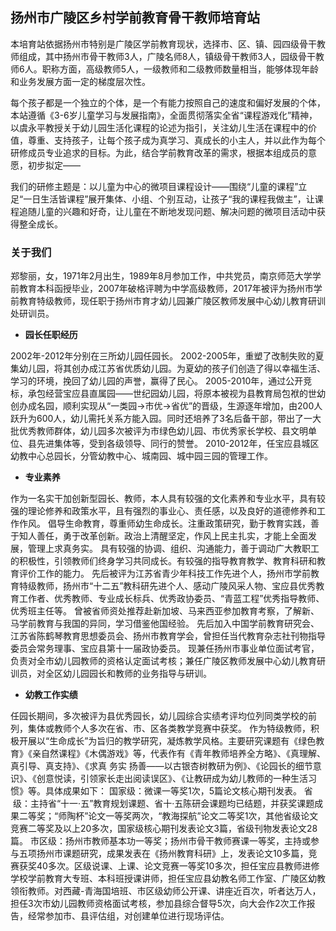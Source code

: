 ## 扬州市广陵区乡村学前教育骨干教师培育站

本培育站依据扬州市特别是广陵区学前教育现状，选择市、区、镇、园四级骨干教师组成，其中扬州市骨干教师3人，广陵名师8人，镇级骨干教师3人，园级骨干教师6人。职称方面，高级教师5人，一级教师和二级教师数量相当，能够体现年龄和业务发展方面一定的梯度层次性。

每个孩子都是一个独立的个体，是一个有能力按照自己的速度和偏好发展的个体，本站遵循《3-6岁儿童学习与发展指南》，全面贯彻落实全省“课程游戏化”精神，以虞永平教授关于幼儿园生活化课程的论述为指引，关注幼儿生活在课程中的价值，尊重、支持孩子，让每个孩子成为真学习、真成长的小主人，并以此作为每个研修成员专业追求的目标。为此，结合学前教育改革的需求，根据本组成员的意愿，初步拟定——

我们的研修主题是：以儿童为中心的微项目课程设计——围绕“儿童的课程”立足“一日生活皆课程”展开集体、小组、个别互动，让孩子“我的课程我做主”，让课程追随儿童的兴趣和好奇，让儿童在不断地发现问题、解决问题的微项目活动中获得整全成长。

### 关于我们

郑黎丽，女，1971年2月出生，1989年8月参加工作，中共党员，南京师范大学学前教育本科函授毕业，2007年破格评聘为中学高级教师，2017年被评为扬州市学前教育特级教师，现任职于扬州市育才幼儿园兼广陵区教师发展中心幼儿教育研训处研训员。

- **园长任职经历**

2002年-2012年分别在三所幼儿园任园长。
2002-2005年，重塑了改制失败的夏集幼儿园，将其创办成江苏省优质幼儿园。为夏幼的孩子们创造了得以幸福生活、学习的环境，挽回了幼儿园的声誉，赢得了民心。
2005-2010年，通过公开竞标，承包经营宝应县直属园——世纪园幼儿园，将原本被视为县教育局包袱的世幼创办成名园，顺利实现从“一类园→市优→省优”的晋级，生源逐年增加，由200人跃升为600人，幼儿需托关系方能入园。同时还培养了3名后备干部，带出了一大批优秀教师群体，幼儿园多次被评为市绿色幼儿园、市优秀家长学校、县文明单位、县先进集体等，受到各级领导、同行的赞誉。
2010-2012年，任宝应县城区幼教中心总园长，分管幼教中心、城南园、城中园三园的管理工作。

- **专业素养**

作为一名实干加创新型园长、教师，本人具有较强的文化素养和专业水平，具有较强的理论修养和政策水平，且有强烈的事业心、责任感，以及良好的道德修养和工作作风。
倡导生命教育，尊重师幼生命成长。注重政策研究，勤于教育实践，善于知人善任，勇于改革创新。政治上清醒坚定，作风上民主扎实，才能上全面发展，管理上求真务实。
具有较强的协调、组织、沟通能力，善于调动广大教职工的积极性，引领教师们终身学习共同成长。有较强的指导教育教学、教育科研和教育评价工作的能力。
先后被评为江苏省青少年科技工作先进个人，扬州市学前教育特级教师，扬州市“十二五”教科研先进个人、感动广陵风采人物、宝应县优秀教育工作者、优秀教师、专业成长标兵、优秀政协委员、“青蓝工程”优秀指导教师、优秀班主任等。
曾被省师资处推荐赴新加坡、马来西亚参加教育考察，了解新、马学前教育与我国的异同，学习借鉴他国经验。
先后加入中国学前教育研究会、江苏省陈鹤琴教育思想委员会、扬州市教育学会，曾担任当代教育杂志社刊物指导委员会常务理事、宝应县第十一届政协委员。
现兼任扬州市事业单位面试考官，负责对全市幼儿园教师的资格认定面试考核；兼任广陵区教师发展中心幼儿教育研训员，对全区幼儿园园长和教师的业务指导与研训。

- **幼教工作实绩**

任园长期间，多次被评为县优秀园长，幼儿园综合实绩考评均位列同类学校的前列，集体或教师个人多次在省、市、区各类教学竞赛中获奖。
作为特级教师，积极开展以“生命成长”为旨归的教学研究，凝炼教学风格。主要研究课题有《绿色教育》《亲自然课程》《木偶游戏》等，代表作有《青年教师培养全方略》、《真理解、真引导、真支持》、《求真 务实 扬善——以古银杏树教研为例》、《论园长的细节意识》、《创意悦读，引领家长走出阅读误区》、《让教研成为幼儿教师的一种生活习惯》等。具体成果如下：
国家级：微课一等奖1次，5篇论文核心期刊发表。
省  级：主持省“十一·五”教育规划课题、省十·五陈研会课题均已结题，并获奖课题成果二等奖；“师陶杯”论文一等奖两次，“教海探航”论文二等奖1次，其他省级论文竞赛二等奖及以上20多次，国家级核心期刊发表论文3篇，省级刊物发表论文28篇。
市区级：扬州市教师基本功一等奖；扬州市骨干教师赛课一等奖，主持或参与五项扬州市课题研究，成果发表在《扬州教育科研》上，发表论文10多篇，竞赛获奖40多次。区级说课、上课、论文竞赛一等奖10多次，担任宝应县教师进修学校学前教育大专班、本科班授课讲师，担任宝应县幼教名师工作室、广陵区幼教领衔教师。对西藏-青海国培班、市区级幼师公开课、讲座近百次，听者达万人，担任3次市幼儿园教师资格面试考核，参加县综合督导5次，向大会作2次工作报告，经常参加市、县评估组，对创建单位进行现场评估。
